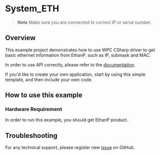 # System_ETH
> **Note**
> Make sure you are connected to correct IP or serial number.

## Overview

This example project demonstrates how to use WPC CSharp driver to get basic ethernet information from EthanP.
such as IP, submask and MAC.

In order to use API correctly, please refer to the [documentation](https://wpc-systems-ltd.github.io/WPC_CSharp_driver_release/).

If you'd like to create your own application, start by using this simple template, and then include your own code.

## How to use this example

### Hardware Requirement

In order to run this example, you should get EthanP product.

## Troubleshooting

For any technical support, please register new [issue](https://github.com/WPC-Systems-Ltd/WPC_CSharp_driver_release/issues) on GitHub.